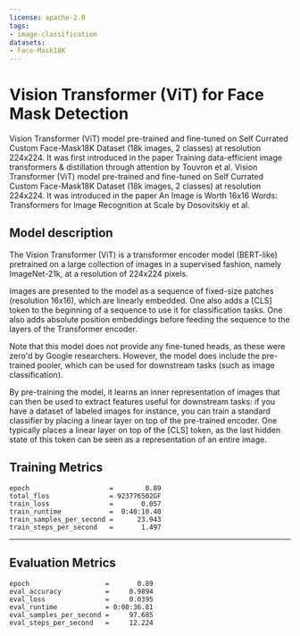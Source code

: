 ```yaml
---
license: apache-2.0
tags:
- image-classification
datasets:
- Face-Mask18K 
---
```


# Vision Transformer (ViT) for Face Mask Detection

Vision Transformer (ViT) model pre-trained and fine-tuned on Self Currated Custom Face-Mask18K Dataset (18k images, 2 classes) at resolution 224x224. It was first introduced in the paper Training data-efficient image transformers & distillation through attention by Touvron et al. 
Vision Transformer (ViT) model pre-trained and fine-tuned on Self Currated Custom Face-Mask18K Dataset (18k images, 2 classes) at resolution 224x224. It was introduced in the paper An Image is Worth 16x16 Words: Transformers for Image Recognition at Scale by Dosovitskiy et al.

## Model description

The Vision Transformer (ViT) is a transformer encoder model (BERT-like) pretrained on a large collection of images in a supervised fashion, namely ImageNet-21k, at a resolution of 224x224 pixels.

Images are presented to the model as a sequence of fixed-size patches (resolution 16x16), which are linearly embedded. One also adds a [CLS] token to the beginning of a sequence to use it for classification tasks. One also adds absolute position embeddings before feeding the sequence to the layers of the Transformer encoder.

Note that this model does not provide any fine-tuned heads, as these were zero'd by Google researchers. However, the model does include the pre-trained pooler, which can be used for downstream tasks (such as image classification).

By pre-training the model, it learns an inner representation of images that can then be used to extract features useful for downstream tasks: if you have a dataset of labeled images for instance, you can train a standard classifier by placing a linear layer on top of the pre-trained encoder. One typically places a linear layer on top of the [CLS] token, as the last hidden state of this token can be seen as a representation of an entire image.

## Training Metrics
    epoch                    =        0.89
    total_flos               = 923776502GF
    train_loss               =       0.057
    train_runtime            =  0:40:10.40
    train_samples_per_second =      23.943
    train_steps_per_second   =       1.497
---

## Evaluation Metrics
    epoch                   =       0.89
    eval_accuracy           =     0.9894
    eval_loss               =     0.0395
    eval_runtime            = 0:00:36.81
    eval_samples_per_second =     97.685
    eval_steps_per_second   =     12.224